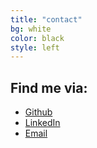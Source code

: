 ```yaml
---
title: "contact"
bg: white
color: black
style: left
---
```


## Find me via:

* [Github](https://github.com/atlc)
* [LinkedIn](https://www.linkedin.com/in/andrewlloydcartwright/)
* [Email](mailto:andrewlloydcartwright@gmail.com)